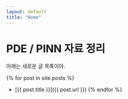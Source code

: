 ```yaml
---
layout: default
title: "Home"
---
```


# PDE / PINN 자료 정리

아래는 새로운 글 목록이야.

{% for post in site.posts %}
- [{{ post.title }}]({{ post.url }})
{% endfor %}
